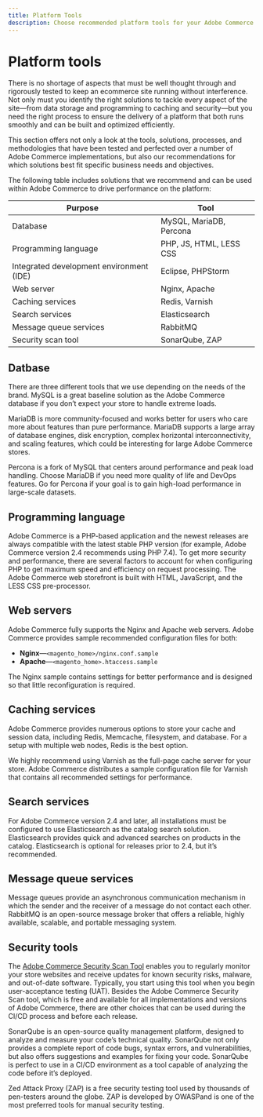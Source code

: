 ```yaml
---
title: Platform Tools
description: Choose recommended platform tools for your Adobe Commerce implementation.
---
```


# Platform tools

There is no shortage of aspects that must be well thought through and rigorously tested to keep an ecommerce site running without interference. Not only must you identify the right solutions to tackle every aspect of the site—from data storage and programming to caching and security—but you need the right process to ensure the delivery of a platform that both runs smoothly and can be built and optimized efficiently.

This section offers not only a look at the tools, solutions, processes, and methodologies that have been tested and perfected over a number of Adobe Commerce implementations, but also our recommendations for which solutions best fit specific business needs and objectives.

The following table includes solutions that we recommend and can be used within Adobe Commerce to drive performance on the platform:

| Purpose                                  | Tool                    |
|------------------------------------------|-------------------------|
| Database                                 | MySQL, MariaDB, Percona |
| Programming language                     | PHP, JS, HTML, LESS CSS |
| Integrated development environment (IDE) | Eclipse, PHPStorm       |
| Web server                               | Nginx, Apache           |
| Caching services                         | Redis, Varnish          |
| Search services                          | Elasticsearch           |
| Message queue services                   | RabbitMQ                |
| Security scan tool                       | SonarQube, ZAP          |

## Datbase

There are three different tools that we use depending on the needs of the brand. MySQL is a great baseline solution as the Adobe Commerce database if you don’t expect your store to handle extreme loads.

MariaDB is more community-focused and works better for users who care more about features than pure performance. MariaDB supports a large array of database engines, disk encryption, complex horizontal interconnectivity, and scaling features, which could be interesting for large Adobe Commerce stores.

Percona is a fork of MySQL that centers around performance and peak load handling. Choose MariaDB if you need more quality of life and DevOps features. Go for Percona if your goal is to gain high-load performance in large-scale datasets.

## Programming language

Adobe Commerce is a PHP-based application and the newest releases are always compatible with the latest stable PHP version (for example, Adobe Commerce version 2.4 recommends using PHP 7.4). To get more security and performance, there are several factors to account for when configuring PHP to get maximum speed and efficiency on request processing. The Adobe Commerce web storefront is built with HTML, JavaScript, and the LESS CSS pre-processor.

## Web servers

Adobe Commerce fully supports the Nginx and Apache web servers. Adobe Commerce provides sample recommended configuration files for both:

- **Nginx**—`<magento_home>/nginx.conf.sample`
- **Apache**—`<magento_home>.htaccess.sample`

The Nginx sample contains settings for better performance and is designed so that little reconfiguration is required.

## Caching services

Adobe Commerce provides numerous options to store your cache and session data, including Redis, Memcache, filesystem, and database. For a setup with multiple web nodes, Redis is the best option.

We highly recommend using Varnish as the full-page cache server for your store. Adobe Commerce distributes a sample configuration file for Varnish that contains all recommended settings for performance.

## Search services

For Adobe Commerce version 2.4 and later, all installations must be configured to use Elasticsearch as the catalog search solution. Elasticsearch provides quick and advanced searches on products in the catalog. Elasticsearch is optional for releases prior to 2.4, but it’s recommended.

## Message queue services

Message queues provide an asynchronous communication mechanism in which the sender and the receiver of a message do not contact each other. RabbitMQ is an open-source message broker that offers a reliable, highly available, scalable, and portable messaging system.

## Security tools

The [Adobe Commerce Security Scan Tool](https://docs.magento.com/user-guide/magento/security-scan.html) enables you to regularly monitor your store websites and receive updates for known security risks, malware, and out-of-date software. Typically, you start using this tool when you begin user-acceptance testing (UAT). Besides the Adobe Commerce Security Scan tool, which is free and available for all implementations and versions of Adobe Commerce, there are other choices that can be used during the CI/CD process and before each release.

SonarQube is an open-source quality management platform, designed to analyze and measure your code’s technical quality. SonarQube not only provides a complete report of code bugs, syntax errors, and vulnerabilities, but also offers suggestions and examples for fixing your code. SonarQube is perfect to use in a CI/CD environment as a tool capable of analyzing the code before it’s deployed.

Zed Attack Proxy (ZAP) is a free security testing tool used by thousands of pen-testers around the globe. ZAP is developed by OWASPand is one of the most preferred tools for manual security testing.
